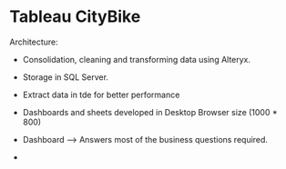 # Tableau CityBike

Architecture:
- Consolidation, cleaning and transforming data using Alteryx.
- Storage in SQL Server.
- Extract data in tde for better performance
- Dashboards and sheets developed in Desktop Browser size (1000 * 800)


- Dashboard
--> Answers most of the business questions required.
- 
